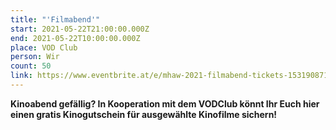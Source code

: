 ```yaml
---
title: "'Filmabend'"
start: 2021-05-22T21:00:00.000Z
end: 2021-05-22T10:00:00.000Z
place: VOD Club
person: Wir
count: 50
link: https://www.eventbrite.at/e/mhaw-2021-filmabend-tickets-153190871019
---
```

<!--StartFragment-->

**Kinoabend gefällig? In Kooperation mit dem VODClub könnt Ihr Euch hier einen gratis Kinogutschein für ausgewählte Kinofilme sichern!**

<!--EndFragment-->